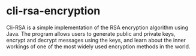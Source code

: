 # cli-rsa-encryption
Cli-RSA is a simple implementation of the RSA encryption algorithm using Java. The program allows users to generate public and private keys, encrypt and decrypt messages using the keys, and learn about the inner workings of one of the most widely used encryption methods in the world.
